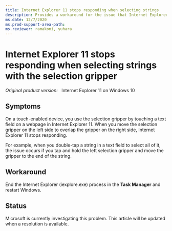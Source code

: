 ```yaml
---
title: Internet Explorer 11 stops responding when selecting strings
description: Provides a workaround for the issue that Internet Explorer 11 stops responding when selecting strings with the selection gripper.
ms.date: 12/7/2020
ms.prod-support-area-path: 
ms.reviewer: ramakoni, yuhara
---
```

# Internet Explorer 11 stops responding when selecting strings with the selection gripper

_Original product version:_ &nbsp; Internet Explorer 11 on Windows 10

## Symptoms

On a touch-enabled device, you use the selection gripper by touching a text field on a webpage in Internet Explorer 11. When you move the selection gripper on the left side to overlap the gripper on the right side, Internet Explorer 11 stops responding.

For example, when you double-tap a string in a text field to select all of it, the issue occurs if you tap and hold the left selection gripper and move the gripper to the end of the string.

## Workaround

End the Internet Explorer (iexplore.exe) process in the **Task Manager** and restart Windows.

## Status

Microsoft is currently investigating this problem. This article will be updated when a resolution is available.
